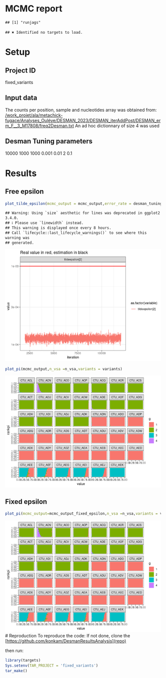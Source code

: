 MCMC report
================

    ## [1] "runjags"

    ## ✖ Identified no targets to load.

# Setup

## Project ID

fixed_variants

## Input data

The counts per position, sample and nucleotides array was obtained from:
[/work_projet/ala/metachick-fugace/Analyses_Ouléye/DESMAN_2023/DESMAN_iterAddPost/DESMAN_erm_F\_\_3_M17808/freq2Desman.txt]()
An ad hoc dictionnary of size 4 was used

## Desman Tuning parameters

10000
1000
1000
0.001
0.01
2
0.1

# Results

## Free epsilon

``` r
plot_tilde_epsilon(mcmc_output = mcmc_output,error_rate = desman_tuning_parameters$error_rate)
```

    ## Warning: Using `size` aesthetic for lines was deprecated in ggplot2 3.4.0.
    ## ℹ Please use `linewidth` instead.
    ## This warning is displayed once every 8 hours.
    ## Call `lifecycle::last_lifecycle_warnings()` to see where this warning was
    ## generated.

![](fixed_variants_files/figure-gfm/unnamed-chunk-4-1.png)<!-- -->

``` r
plot_pi(mcmc_output,n_vsa =n_vsa,variants = variants)
```

![](fixed_variants_files/figure-gfm/unnamed-chunk-4-2.png)<!-- -->

## Fixed epsilon

``` r
plot_pi(mcmc_output=mcmc_output_fixed_epsilon,n_vsa =n_vsa,variants = variants )
```

![](fixed_variants_files/figure-gfm/unnamed-chunk-5-1.png)<!-- --> \#
Reproduction To reproduce the code: If not done, clone the
[https://github.com/konkam/DesmanResultsAnalysis](repo)

then run:

``` r
library(targets)
Sys.setenv(TAR_PROJECT = 'fixed_variants')
tar_make()
```

